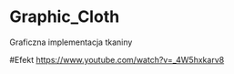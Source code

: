 # Graphic_Cloth
Graficzna implementacja tkaniny

#Efekt
https://www.youtube.com/watch?v=_4W5hxkarv8
